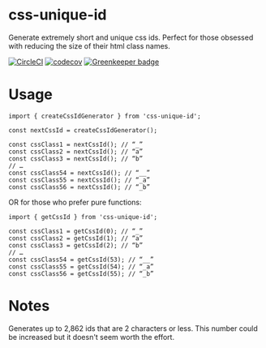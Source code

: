 # css-unique-id

Generate extremely short and unique css ids.
Perfect for those obsessed with reducing the size of their html class names.

[![CircleCI](https://circleci.com/gh/psirenny/css-unique-id/tree/master.svg?style=shield)](https://circleci.com/gh/psirenny/css-unique-id/tree/master)
[![codecov](https://codecov.io/gh/psirenny/css-unique-id/branch/master/graph/badge.svg)](https://codecov.io/gh/psirenny/css-unique-id)
[![Greenkeeper badge](https://badges.greenkeeper.io/psirenny/css-unique-id.svg)](https://greenkeeper.io/)

# Usage

```
import { createCssIdGenerator } from 'css-unique-id';

const nextCssId = createCssIdGenerator();

const cssClass1 = nextCssId(); // “_”
const cssClass2 = nextCssId(); // “a”
const cssClass3 = nextCssId(); // “b”
// …
const cssClass54 = nextCssId(); // “__”
const cssClass55 = nextCssId(); // “_a”
const cssClass56 = nextCssId(); // “_b”
```

OR for those who prefer pure functions:

```
import { getCssId } from 'css-unique-id';

const cssClass1 = getCssId(0); // “_”
const cssClass2 = getCssId(1); // “a”
const cssClass3 = getCssId(2); // “b”
// …
const cssClass54 = getCssId(53); // “__”
const cssClass55 = getCssId(54); // “_a”
const cssClass56 = getCssId(55); // “_b”
```

# Notes

Generates up to 2,862 ids that are 2 characters or less.
This number could be increased but it doesn't seem worth the effort.

